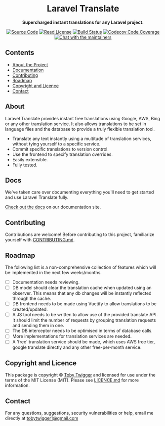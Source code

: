 <h1 align="center">Laravel Translate</h1>

<p align="center">
    <strong>Supercharged instant translations for any Laravel project.</strong>
</p>

<p align="center">
    <script type="text/javascript" src="https://cdnjs.buymeacoffee.com/1.0.0/button.prod.min.js" data-name="bmc-button" data-slug="translate" data-color="#5F7FFF" data-emoji=""  data-font="Arial" data-text="Buy me a coffee" data-outline-color="#000" data-font-color="#fff" data-coffee-color="#fd0" ></script>
    <a href="https://github.com/ramsey/composer-install"><img src="http://img.shields.io/badge/source-ramsey/composer--install-blue.svg?style=flat-square" alt="Source Code"></a>
    <a href="https://github.com/ramsey/composer-install/blob/main/LICENSE"><img src="https://img.shields.io/badge/license-MIT-darkcyan.svg?style=flat-square" alt="Read License"></a>
    <a href="https://github.com/ramsey/composer-install/actions?query=workflow%3ACI"><img src="https://img.shields.io/github/workflow/status/ramsey/composer-install/CI?logo=github&style=flat-square" alt="Build Status"></a>
    <a href="https://codecov.io/gh/ramsey/composer-install"><img src="https://img.shields.io/codecov/c/gh/ramsey/composer-install?label=codecov&logo=codecov&style=flat-square" alt="Codecov Code Coverage"></a>
    <a href="https://phpc.chat/channel/ramsey"><img src="https://img.shields.io/badge/phpc.chat-%23ramsey-darkslateblue?style=flat-square" alt="Chat with the maintainers"></a>
</p>

## Contents

* [About the Project](#about)
* [Documentation](#docs)
* [Contributing](#contributing)
* [Roadmap](#roadmap)
* [Copyright and Licence](#copyright-and-licence)
* [Contact](#contact)

## About

Laravel Translate provides instant free translations using Google, AWS, Bing or any other translation service. It also allows translations to be set in language files and the database to provide a truly flexible translation tool.

- Translate any text instantly using a multitude of translation services, without tying yourself to a specific service.
- Commit specific translations to version control.
- Use the frontend to specify translation overrides.
- Easily extensible.
- Fully tested.

## Docs

We've taken care over documenting everything you'll need to get started and use Laravel Translate fully.

[Check out the docs](https://tobytwigger.github.io/laravel-translate) on our documentation site.

## Contributing

Contributions are welcome! Before contributing to this project, familiarize
yourself with [CONTRIBUTING.md](CONTRIBUTING.md).

## Roadmap

The following list is a non-comprehensive collection of features which will be implemented in the next few weeks/months.

- [ ] Documentation needs reviewing.
- [ ] DB model should clear the translation cache when updated using an observer. This means that any db changes will be instantly reflected through the cache.
- [ ] DB frontend needs to be made using Vuetify to allow translations to be created/updated.
- [ ] A JS tool needs to be written to allow use of the provided translate API. It should limit the number of requests by grouping translation requests and sending them in one.
- [ ] The DB interceptor needs to be optimised in terms of database calls.
- [ ] More implementations for translation services are needed.
- [ ] A 'free' translation service should be made, which uses AWS free tier, google translate directly and any other free-per-month service.

## Copyright and Licence

This package is copyright © [Toby Twigger](https://github.com/tobytwigger)
and licensed for use under the terms of the MIT License (MIT). Please see
[LICENCE.md](LICENCE.md) for more information.

## Contact

For any questions, suggestions, security vulnerabilities or help, email me directly at [tobytwigger1@gmail.com](mailto:tobytwigger1@gmail.com)
